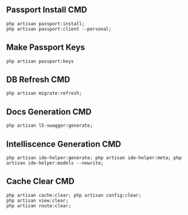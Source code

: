 ## Passport Install CMD

```
php artisan passport:install;
php artisan passport:client --personal;
```

## Make Passport Keys

```
php artisan passport:keys
```

## DB Refresh CMD

```
php artisan migrate:refresh;
```

## Docs Generation CMD

```
php artisan l5-swagger:generate;
```

## Intelliscence Generation CMD

```
php artisan ide-helper:generate; php artisan ide-helper:meta; php artisan ide-helper:models --nowrite;
```

## Cache Clear CMD

```
php artisan cache:clear; php artisan config:clear;
php artisan view:clear;
php artisan route:clear;
```